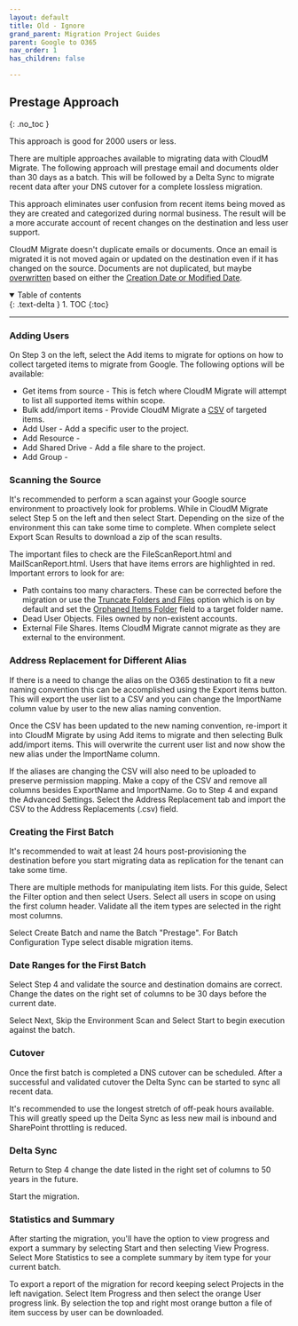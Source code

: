 ```yaml
---
layout: default
title: Old - Ignore
grand_parent: Migration Project Guides
parent: Google to O365
nav_order: 1
has_children: false

---
```


## Prestage Approach
{: .no_toc }

This approach is good for 2000 users or less. 

There are multiple approaches available to migrating data with CloudM Migrate. The following approach will prestage email and documents older than 30 days as a batch. This will be followed by a Delta Sync to migrate recent data after your DNS cutover for a complete lossless migration. 

This approach eliminates user confusion from recent items being moved as they are created and categorized during normal business. The result will be a more accurate account of recent changes on the destination and less user support. 

CloudM Migrate doesn't duplicate emails or documents. Once an email is migrated it is not moved again or updated on the destination even if it has changed on the source. Documents are not duplicated, but maybe <a href="https://cloudm-migrate.github.io/documentation/Engineering-Reference/ProjectAdvancedOptions.html#overwritedoc">overwritten</a> based on either the <a href="https://cloudm-migrate.github.io/documentation/Engineering-Reference/ProjectAdvancedOptions.html#filterdate">Creation Date or Modified Date</a>. 

<a name="top"></a>
<details open markdown="block">
  <summary>
    Table of contents
  </summary>
  {: .text-delta }
1. TOC
{:toc}
</details>

---

### Adding Users

On Step 3 on the left, select the Add items to migrate for options on how to collect targeted items to migrate from Google. The following options will be available:

- Get items from source - This is fetch where CloudM Migrate will attempt to list all supported items within scope. 
- Bulk add/import items - Provide CloudM Migrate a <a href="https://github.com/CloudM-Migrate/documentation/blob/main/assets/bulkimport.csv">CSV</a> of targeted items. 
- Add User - Add a specific user to the project. 
- Add Resource -  
- Add Shared Drive - Add a file share to the project.
- Add Group - 

### Scanning the Source 

It's recommended to perform a scan against your Google source environment to proactively look for problems. While in CloudM Migrate select Step 5 on the left and then select Start. Depending on the size of the environment this can take some time to complete. When complete select Export Scan Results to download a zip of the scan results. 

The important files to check are the FileScanReport.html and MailScanReport.html. Users that have items errors are highlighted in red. Important errors to look for are:

- Path contains too many characters. These can be corrected before the migration or use the <a href="https://cloudm-migrate.github.io/documentation/Engineering-Reference/O365DestinationAO.html#trunfoldfil">Truncate Folders and Files</a> option which is on by default and set the <a href="https://cloudm-migrate.github.io/documentation/Engineering-Reference/O365DestinationAO.html#orphfold">Orphaned Items Folder</a> field to a target folder name.
- Dead User Objects. Files owned by non-existent accounts. 
- External File Shares. Items CloudM Migrate cannot migrate as they are external to the environment. 

### Address Replacement for Different Alias 

If there is a need to change the alias on the O365 destination to fit a new naming convention this can be accomplished using the Export items button. This will export the user list to a CSV and you can change the ImportName column value by user to the new alias naming convention. 

Once the CSV has been updated to the new naming convention, re-import it into CloudM Migrate by using Add items to migrate and then selecting Bulk add/import items. This will overwrite the current user list and now show the new alias under the ImportName column. 

If the aliases are changing the CSV will also need to be uploaded to preserve permission mapping. Make a copy of the CSV and remove all columns besides ExportName and ImportName. Go to Step 4 and expand the Advanced Settings. Select the Address Replacement tab and import the CSV to the Address Replacements (.csv) field. 

### Creating the First Batch

It's recommended to wait at least 24 hours post-provisioning the destination before you start migrating data as replication for the tenant can take some time.  

There are multiple methods for manipulating item lists. For this guide, Select the Filter option and then select Users. Select all users in scope on using the first column header. Validate all the item types are selected in the right most columns. 

Select Create Batch and name the Batch "Prestage". For Batch Configuration Type select disable migration items. 

### Date Ranges for the First Batch

Select Step 4 and validate the source and destination domains are correct. Change the dates on the right set of columns to be 30 days before the current date. 

Select Next, Skip the Environment Scan and Select Start to begin execution against the batch. 

### Cutover 

Once the first batch is completed a DNS cutover can be scheduled. After a successful and validated cutover the Delta Sync can be started to sync all recent data. 

It's recommended to use the longest stretch of off-peak hours available. This will greatly speed up the Delta Sync as less new mail is inbound and SharePoint throttling is reduced. 

### Delta Sync

Return to Step 4 change the date listed in the right set of columns to 50 years in the future. 

Start the migration.

### Statistics and Summary

After starting the migration, you'll have the option to view progress and export a summary by selecting Start and then selecting View Progress. Select More Statistics to see a complete summary by item type for your current batch. 

To export a report of the migration for record keeping select Projects in the left navigation. Select Item Progress and then select the orange User progress link. By selection the top and right most orange button a file of item success by user can be downloaded.
